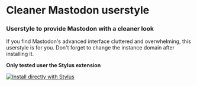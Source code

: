 # Cleaner Mastodon userstyle
### Userstyle to provide Mastodon with a cleaner look

If you find Mastodon's advanced interface cluttered and overwhelming, this userstyle is for you. Don't forget to change the instance domain after installing it.

**Only tested user the Stylus extension**

[![Install directly with Stylus](https://img.shields.io/badge/Install%20directly%20with-Stylus-00adad.svg)]([MY.USER.CSS](https://github.com/brunomiguel/cleaner-mastodon/raw/main/mastodon.user.css)https://github.com/brunomiguel/cleaner-mastodon/raw/main/mastodon.user.css)
